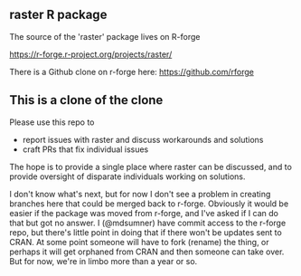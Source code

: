 
## raster R package 

The source of the 'raster' package lives on R-forge

https://r-forge.r-project.org/projects/raster/

There is a Github clone on r-forge here: https://github.com/rforge

## This is a clone of the clone

Please use this repo to 

* report issues with raster and discuss workarounds and solutions
* craft PRs that fix individual issues

The hope is to provide a single place where raster can be discussed, and to provide oversight of disparate individuals working on solutions. 

I don't know what's next, but for now I don't see a problem in creating branches here that could be merged back to r-forge. Obviously it would be easier if the package was moved from r-forge, and I've asked if I can do that but got no answer. I (@mdsumner) have commit access to the r-forge repo, but there's little point in doing that if there won't be updates sent to CRAN. At some point someone will have to fork (rename) the thing, or perhaps it will get orphaned from CRAN and then someone can take over. But for now, we're in limbo more than a year or so.  

